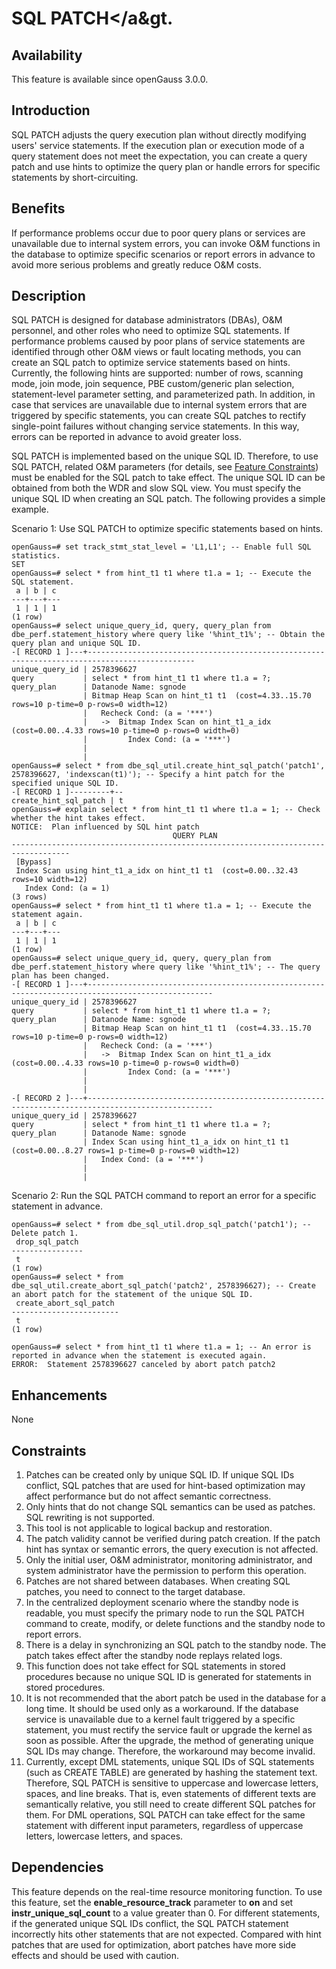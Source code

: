# SQL PATCH<a name="EN-US_TOPIC_0000001266435066"></a&gt.

## Availability<a name="section1964504520318"></a>

This feature is available since openGauss 3.0.0.

## Introduction<a name="section1167555239"></a>

SQL PATCH adjusts the query execution plan without directly modifying users' service statements. If the execution plan or execution mode of a query statement does not meet the expectation, you can create a query patch and use hints to optimize the query plan or handle errors for specific statements by short-circuiting.

## Benefits<a name="section1839714319416"></a>

If performance problems occur due to poor query plans or services are unavailable due to internal system errors, you can invoke O&M functions in the database to optimize specific scenarios or report errors in advance to avoid more serious problems and greatly reduce O&M costs.

## Description<a name="section1744178185110"></a>

SQL PATCH is designed for database administrators (DBAs), O&M personnel, and other roles who need to optimize SQL statements. If performance problems caused by poor plans of service statements are identified through other O&M views or fault locating methods, you can create an SQL patch to optimize service statements based on hints. Currently, the following hints are supported: number of rows, scanning mode, join mode, join sequence, PBE custom/generic plan selection, statement-level parameter setting, and parameterized path. In addition, in case that services are unavailable due to internal system errors that are triggered by specific statements, you can create SQL patches to rectify single-point failures without changing service statements. In this way, errors can be reported in advance to avoid greater loss.

SQL PATCH is implemented based on the unique SQL ID. Therefore, to use SQL PATCH, related O&M parameters (for details, see [Feature Constraints](#section865112655119)) must be enabled for the SQL patch to take effect. The unique SQL ID can be obtained from both the WDR and slow SQL view. You must specify the unique SQL ID when creating an SQL patch. The following provides a simple example.

Scenario 1: Use SQL PATCH to optimize specific statements based on hints.

```
openGauss=# set track_stmt_stat_level = 'L1,L1'; -- Enable full SQL statistics.
SET
openGauss=# select * from hint_t1 t1 where t1.a = 1; -- Execute the SQL statement.
 a | b | c
---+---+---
 1 | 1 | 1
(1 row)
openGauss=# select unique_query_id, query, query_plan from dbe_perf.statement_history where query like '%hint_t1%'; -- Obtain the query plan and unique SQL ID.
-[ RECORD 1 ]---+----------------------------------------------------------------------------------------------
unique_query_id | 2578396627
query           | select * from hint_t1 t1 where t1.a = ?;
query_plan      | Datanode Name: sgnode
                | Bitmap Heap Scan on hint_t1 t1  (cost=4.33..15.70 rows=10 p-time=0 p-rows=0 width=12)
                |   Recheck Cond: (a = '***')
                |   ->  Bitmap Index Scan on hint_t1_a_idx  (cost=0.00..4.33 rows=10 p-time=0 p-rows=0 width=0)
                |         Index Cond: (a = '***')
                |
                |
openGauss=# select * from dbe_sql_util.create_hint_sql_patch('patch1', 2578396627, 'indexscan(t1)'); -- Specify a hint patch for the specified unique SQL ID.
-[ RECORD 1 ]---------+--
create_hint_sql_patch | t
openGauss=# explain select * from hint_t1 t1 where t1.a = 1; -- Check whether the hint takes effect.
NOTICE:  Plan influenced by SQL hint patch
                                    QUERY PLAN
-----------------------------------------------------------------------------------
 [Bypass]
 Index Scan using hint_t1_a_idx on hint_t1 t1  (cost=0.00..32.43 rows=10 width=12)
   Index Cond: (a = 1)
(3 rows)
openGauss=# select * from hint_t1 t1 where t1.a = 1; -- Execute the statement again.
 a | b | c
---+---+---
 1 | 1 | 1
(1 row)
openGauss=# select unique_query_id, query, query_plan from dbe_perf.statement_history where query like '%hint_t1%'; -- The query plan has been changed.
-[ RECORD 1 ]---+--------------------------------------------------------------------------------------------------
unique_query_id | 2578396627
query           | select * from hint_t1 t1 where t1.a = ?;
query_plan      | Datanode Name: sgnode
                | Bitmap Heap Scan on hint_t1 t1  (cost=4.33..15.70 rows=10 p-time=0 p-rows=0 width=12)
                |   Recheck Cond: (a = '***')
                |   ->  Bitmap Index Scan on hint_t1_a_idx  (cost=0.00..4.33 rows=10 p-time=0 p-rows=0 width=0)
                |         Index Cond: (a = '***')
                |
                |
-[ RECORD 2 ]---+--------------------------------------------------------------------------------------------------
unique_query_id | 2578396627
query           | select * from hint_t1 t1 where t1.a = ?;
query_plan      | Datanode Name: sgnode
                | Index Scan using hint_t1_a_idx on hint_t1 t1  (cost=0.00..8.27 rows=1 p-time=0 p-rows=0 width=12)
                |   Index Cond: (a = '***')
                |
                |
```

Scenario 2: Run the SQL PATCH command to report an error for a specific statement in advance.

```
openGauss=# select * from dbe_sql_util.drop_sql_patch('patch1'); -- Delete patch 1.
 drop_sql_patch
----------------
 t
(1 row)
openGauss=# select * from dbe_sql_util.create_abort_sql_patch('patch2', 2578396627); -- Create an abort patch for the statement of the unique SQL ID.
 create_abort_sql_patch
------------------------
 t
(1 row)

openGauss=# select * from hint_t1 t1 where t1.a = 1; -- An error is reported in advance when the statement is executed again.
ERROR:  Statement 2578396627 canceled by abort patch patch2
```

## Enhancements<a name="section35315526014"></a>

None

## Constraints<a name="section865112655119"></a>

1.  Patches can be created only by unique SQL ID. If unique SQL IDs conflict, SQL patches that are used for hint-based optimization may affect performance but do not affect semantic correctness.
2.  Only hints that do not change SQL semantics can be used as patches. SQL rewriting is not supported.
3.  This tool is not applicable to logical backup and restoration.
4.  The patch validity cannot be verified during patch creation. If the patch hint has syntax or semantic errors, the query execution is not affected.
5.  Only the initial user, O&M administrator, monitoring administrator, and system administrator have the permission to perform this operation.
6.  Patches are not shared between databases. When creating SQL patches, you need to connect to the target database.
7.  In the centralized deployment scenario where the standby node is readable, you must specify the primary node to run the SQL PATCH command to create, modify, or delete functions and the standby node to report errors.
8.  There is a delay in synchronizing an SQL patch to the standby node. The patch takes effect after the standby node replays related logs.
9.  This function does not take effect for SQL statements in stored procedures because no unique SQL ID is generated for statements in stored procedures.
10. It is not recommended that the abort patch be used in the database for a long time. It should be used only as a workaround. If the database service is unavailable due to a kernel fault triggered by a specific statement, you must rectify the service fault or upgrade the kernel as soon as possible. After the upgrade, the method of generating unique SQL IDs may change. Therefore, the workaround may become invalid.
11. Currently, except DML statements, unique SQL IDs of SQL statements (such as CREATE TABLE) are generated by hashing the statement text. Therefore, SQL PATCH is sensitive to uppercase and lowercase letters, spaces, and line breaks. That is, even statements of different texts are semantically relative, you still need to create different SQL patches for them. For DML operations, SQL PATCH can take effect for the same statement with different input parameters, regardless of uppercase letters, lowercase letters, and spaces.

## Dependencies<a name="section15876411599"></a>

This feature depends on the real-time resource monitoring function. To use this feature, set the **enable\_resource\_track** parameter to **on** and set **instr\_unique\_sql\_count** to a value greater than 0. For different statements, if the generated unique SQL IDs conflict, the SQL PATCH statement incorrectly hits other statements that are not expected. Compared with hint patches that are used for optimization, abort patches have more side effects and should be used with caution.
